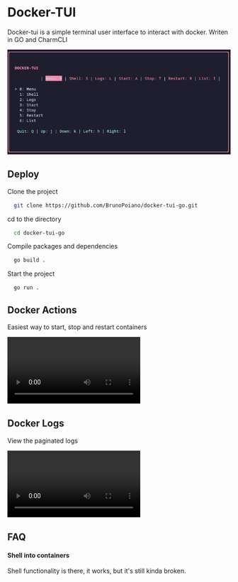
# Docker-TUI

Docker-tui is a simple terminal user interface to interact with docker. Writen in GO and CharmCLI 

![App Screenshot](./imgs/Docker-tui.png)



## Deploy

Clone the project

```bash
  git clone https://github.com/BrunoPoiano/docker-tui-go.git
```

cd to the directory

```bash
  cd docker-tui-go
```

Compile packages and dependencies

```bash
  go build .
```

Start the project

```bash
  go run .
```


## Docker Actions

Easiest way to start, stop and restart containers 

![App Screenshot](./imgs/menu.mp4)


## Docker Logs

View the paginated logs 

![App Screenshot](./imgs/logs.mp4)

## FAQ

#### Shell into containers

Shell functionality is there, it works, but it's still kinda broken. 
